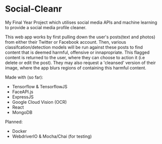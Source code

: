 # Social-Cleanr

My Final Year Project which utilises social media APIs and machine learning to provide a social media profile cleaner.

This web app works by first pulling down the user's posts(text and photos) from either their Twitter or Facebook account. Then,
various classifcation/detection models will be run against these posts to find content that is deemed harmful, offensive or innapropriate.
This flagged content is returned to the user, where they can choose to action it (i.e delete or edit the post). They may also request a 'cleansed'
version of their image, where the app blurs regions of containing this harmful content.

Made with (so far):
- Tensorflow & TensorflowJS
- FaceAPI.js
- ExpressJS
- Google Cloud Vision (OCR)
- React
- MongoDB

Planned: 
- Docker
- WebdriverIO & Mocha/Chai (for testing)
